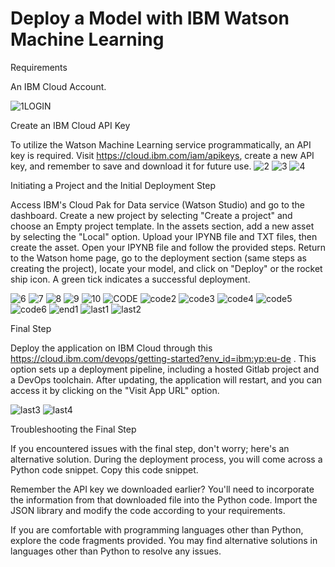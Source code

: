 <html>
<body>
    <div class="container">
        <h1 class="title">Deploy a Model with IBM Watson Machine Learning</h1>
        <div class="section">
            <div class="section-title">Requirements</div>
            <div class="section-content">
                <p>An IBM Cloud Account.</p>
                
![1LOGIN](https://github.com/inessElahchaichi/DeploymentIBM/assets/115805947/abeb4de5-45da-425c-998d-e241cb936efa)
            </div>
        </div>
        <div class="section">
            <div class="section-title">Create an IBM Cloud API Key</div>
            <div class="section-content">
                <p>To utilize the Watson Machine Learning service programmatically, an API key is required. Visit https://cloud.ibm.com/iam/apikeys, create a new API key, and remember to save and download it for future use.
                ![2](https://github.com/inessElahchaichi/DeploymentIBM/assets/115805947/9dcd7884-1ad8-49d1-b8a8-bf5f136a0679)
                ![3](https://github.com/inessElahchaichi/DeploymentIBM/assets/115805947/15ea3fc8-c385-486b-a1ed-049b5a64afea)
                ![4](https://github.com/inessElahchaichi/DeploymentIBM/assets/115805947/7225353b-de83-44f2-a615-cc3e5b9f3ce1)
                </p>
            </div>
        </div>
        <div class="section">
            <div class="section-title">Initiating a Project and the Initial Deployment Step</div>
            <div class="section-content">
                <p>Access IBM's Cloud Pak for Data service (Watson Studio) and go to the dashboard. Create a new project by selecting "Create a project" and choose an Empty project template. In the assets section, add a new asset by selecting the "Local"
                    option. Upload your IPYNB file and TXT files, then create the asset. Open your IPYNB file and follow the provided steps. Return to the Watson home page, go to the deployment section (same steps as creating the project), locate your
                    model, and click on "Deploy" or the rocket ship icon. A green tick indicates a successful deployment.</p>

![6](https://github.com/inessElahchaichi/DeploymentIBM/assets/115805947/ff57120d-4de9-4924-b262-f4e57ad4be95)
![7](https://github.com/inessElahchaichi/DeploymentIBM/assets/115805947/3e4f0868-6c6b-4753-978c-d4baf4b5c4a9)
![8](https://github.com/inessElahchaichi/DeploymentIBM/assets/115805947/4ea2f854-2795-417d-a94b-400e3d2c558a)
![9](https://github.com/inessElahchaichi/DeploymentIBM/assets/115805947/4942791e-e5d1-428e-9f0e-6af6a424b945)
![10](https://github.com/inessElahchaichi/DeploymentIBM/assets/115805947/dbeac583-e7e5-4ec7-afc6-516ccf81f558)
![CODE](https://github.com/inessElahchaichi/DeploymentIBM/assets/115805947/f364ab3d-954e-4328-a845-f04885ea7bad)
![code2](https://github.com/inessElahchaichi/DeploymentIBM/assets/115805947/490c3afc-2da6-41e2-9ee0-a29c73189df0)
![code3](https://github.com/inessElahchaichi/DeploymentIBM/assets/115805947/fe3d67a2-84ee-4825-8f2c-3a70526b829b)
![code4](https://github.com/inessElahchaichi/DeploymentIBM/assets/115805947/73f0216e-e7fa-476e-9deb-dece3cdca19a)
![code5](https://github.com/inessElahchaichi/DeploymentIBM/assets/115805947/e5463059-96cf-4a4b-a1d1-0a1e70b4fca6)
![code6](https://github.com/inessElahchaichi/DeploymentIBM/assets/115805947/5878a46f-b755-4102-a6d1-41e347ad9b16)
![end1](https://github.com/inessElahchaichi/DeploymentIBM/assets/115805947/a02a8171-9e99-4022-901d-043c192868c3)
![last1](https://github.com/inessElahchaichi/DeploymentIBM/assets/115805947/8fdfe75f-715c-48d0-9e6e-dd5e55f13028)
![last2](https://github.com/inessElahchaichi/DeploymentIBM/assets/115805947/95d52eab-59ed-4aff-a8fe-952ba8e6632b)
            </div>
        </div>
        <div class="section">
            <div class="section-title">Final Step</div>
            <div class="section-content">
                <p>Deploy the application on IBM Cloud through this https://cloud.ibm.com/devops/getting-started?env_id=ibm:yp:eu-de . This option sets up a deployment pipeline, including a hosted Gitlab project and a DevOps toolchain. After updating, the application will restart, and you can access it by clicking on the "Visit App URL" option.</p>

![last3](https://github.com/inessElahchaichi/DeploymentIBM/assets/115805947/b990ed27-144f-4253-9abd-76dd93393976)
![last4](https://github.com/inessElahchaichi/DeploymentIBM/assets/115805947/7aeb8e30-b500-47f3-bec2-7f5598329a7b)
            </div>
        </div>
    </div>
<div class="section">
    <div class="section-title">Troubleshooting the Final Step</div>
    <div class="section-content">
        <p>If you encountered issues with the final step, don't worry; here's an alternative solution. During the deployment process, you will come across a Python code snippet. Copy this code snippet.</p>
        <p>Remember the API key we downloaded earlier? You'll need to incorporate the information from that downloaded file into the Python code. Import the JSON library and modify the code according to your requirements.</p>
        <p>If you are comfortable with programming languages other than Python, explore the code fragments provided. You may find alternative solutions in languages other than Python to resolve any issues.</p>
    </div>
</div>    
</body>
</html>
